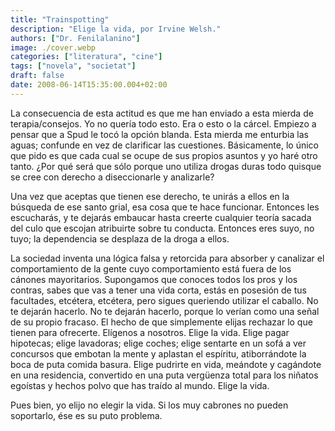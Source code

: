 ```yaml
---
title: "Trainspotting"
description: "Elige la vida, por Irvine Welsh."
authors: ["Dr. Fenilalanino"]
image: ./cover.webp
categories: ["literatura", "cine"]
tags: ["novela", "societat"]
draft: false
date: 2008-06-14T15:35:00.004+02:00
---
```



La consecuencia de esta actitud es que me han enviado a esta mierda de terapia/consejos. Yo no quería todo esto. Era o esto o la cárcel. Empiezo a pensar que a Spud le tocó la opción blanda. Esta mierda me enturbia las aguas; confunde en vez de clarificar las cuestiones. Básicamente, lo único que pido es que cada cual se ocupe de sus propios asuntos y yo haré otro tanto. ¿Por qué será que sólo porque uno utiliza drogas duras todo quisque se cree con derecho a diseccionarle y analizarle?

Una vez que aceptas que tienen ese derecho, te unirás a ellos en la búsqueda de ese santo grial, esa cosa que te hace funcionar. Entonces les escucharás, y te dejarás embaucar hasta creerte cualquier teoría sacada del culo que escojan atribuirte sobre tu conducta. Entonces eres suyo, no tuyo; la dependencia se desplaza de la droga a ellos.

La sociedad inventa una lógica falsa y retorcida para absorber y canalizar el comportamiento de la gente cuyo comportamiento está fuera de los cánones mayoritarios. Supongamos que conoces todos los pros y los contras, sabes que vas a tener una vida corta, estás en posesión de tus facultades, etcétera, etcétera, pero sigues queriendo utilizar el caballo. No te dejarán hacerlo. No te dejarán hacerlo, porque lo verían como una señal de su propio fracaso. El hecho de que simplemente elijas rechazar lo que tienen para ofrecerte. Elígenos a nosotros. Elige la vida. Elige pagar hipotecas; elige lavadoras; elige coches; elige sentarte en un sofá a ver concursos que embotan la mente y aplastan el espíritu, atiborrándote la boca de puta comida basura. Elige pudrirte en vida, meándote y cagándote en una residencia, convertido en una puta vergüenza total para los niñatos egoístas y hechos polvo que has traído al mundo. Elige la vida.

Pues bien, yo elijo no elegir la vida. Si los muy cabrones no pueden soportarlo, ése es su puto problema.

